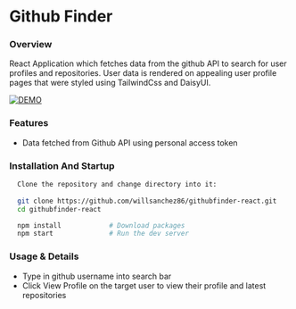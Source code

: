 # Github Finder
### Overview
React Application which fetches data from the github API to search for user profiles and repositories. User data is rendered on appealing user profile pages that were styled using TailwindCss and DaisyUI.

<a href="https://githubfinder-react-mauve.vercel.app/"><img src="https://img.shields.io/badge/-DEMO-4E69C8?style=for-the-badge&logo=appveyor;link=https://githubfinder-react-mauve.vercel.app/" alt="DEMO"></a>


### Features
* Data fetched from Github API using personal access token


### Installation And Startup
```bash
  Clone the repository and change directory into it:
  
  git clone https://github.com/willsanchez86/githubfinder-react.git 
  cd githubfinder-react

  npm install            # Download packages
  npm start              # Run the dev server
```


### Usage & Details
* Type in github username into search bar 
* Click View Profile on the target user to view their profile and latest repositories

